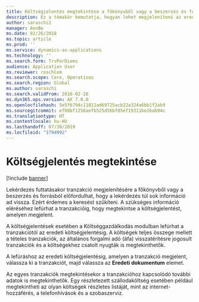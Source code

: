 ```yaml
---
title: Költségjelentés megtekintése a főkönyvből vagy a beszerzés és forrásból
description: Ez a témakör bemutatja, hogyan lehet megjeleníteni az eredeti költségjelentést, amelyen egy tranzakció megjelent.
author: saraschi2
manager: AnnBe
ms.date: 02/26/2018
ms.topic: article
ms.prod: ''
ms.service: dynamics-ax-applications
ms.technology: ''
ms.search.form: TrvPerDiems
audience: Application User
ms.reviewer: roschlom
ms.search.scope: Core, Operations
ms.search.region: Global
ms.author: saraschi
ms.search.validFrom: 2016-02-28
ms.dyn365.ops.version: AX 7.0.0
ms.openlocfilehash: 5e5f6794c11811ad69725acb22a324a6bb1f2ab9
ms.sourcegitcommit: ef08bf1258aefb525d56bf85ef19311be26ab94c
ms.translationtype: HT
ms.contentlocale: hu-HU
ms.lasthandoff: 07/30/2019
ms.locfileid: "1794992"
---
```

# <a name="view-an-expense-report"></a>Költségjelentés megtekintése

[!include [banner](../includes/banner.md)]

Lekérdezés futtatásakor tranzakció megjelenítésére a főkönyvből vagy a beszerzés és forrásból előfordulhat, hogy a lekérdezés túl sok információ ad vissza. Ezért érdemes a keresést szűkíteni. A szükséges információ eléréséhez lefúrhat a tranzakcióig, hogy megtekintse a költségjelentést, amelyen megjelent.

A költségjelentések esetében a Költséggazdálkodás modulban lefúrhat a tranzakciótól az eredeti költségjelentésig. A költségek teljes összege mellett a tételes tranzakciók, az általános forgalmi adó (áfa) visszatérítésre jogosult tranzakciók és a költségekhez csatolt nyugták is megtekinthetők.

A lefúráshoz az eredeti költségjelentésig, amelyen a tranzakció megjelent, válassza ki a tranzakciót, majd válassza az **Eredeti dokumentum** elemet.

Az egyes tranzakciók megtekintésekor a tranzakcióhoz kapcsolódó további adatok is megtekinthetők. Egy részletezett szállodaköltség esetében például megtekintheti az olyan költségek részletes listáját, mint az internet-hozzáférés, a telefonhívások és a szobaszerviz.
